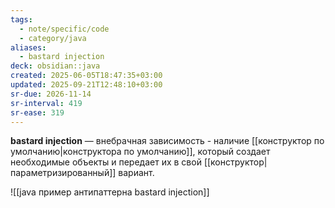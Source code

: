 ```yaml
---
tags:
  - note/specific/code
  - category/java
aliases:
  - bastard injection
deck: obsidian::java
created: 2025-06-05T18:47:35+03:00
updated: 2025-09-21T12:48:10+03:00
sr-due: 2026-11-14
sr-interval: 419
sr-ease: 319
---
```


**bastard injection**
—
внебрачная зависимость - наличие [[конструктор по умолчанию|конструктора по умолчанию]], который создает необходимые объекты и передает их в свой [[конструктор|параметризированный]] вариант.

![[java пример антипаттерна bastard injection]]
